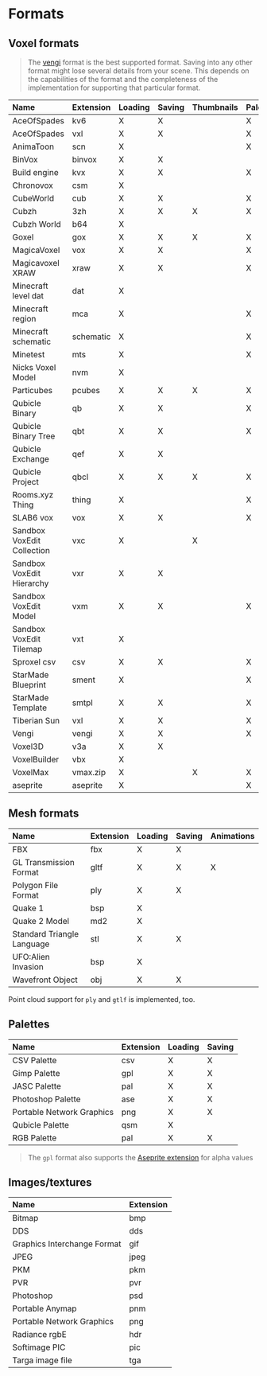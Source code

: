 # Formats

## Voxel formats

> The [vengi](FormatSpec.md) format is the best supported format. Saving into any other format might lose several details from your scene. This depends on the capabilities of the format and the completeness of the implementation for supporting that particular format.

| Name                       | Extension   | Loading | Saving | Thumbnails | Palette | Animations |
| :------------------------- | ----------- | ------- | ------ | ---------- | ------- | ---------- |
| AceOfSpades                | kv6         | X       | X      |            | X       |            |
| AceOfSpades                | vxl         | X       | X      |            | X       |            |
| AnimaToon                  | scn         | X       |        |            | X       | X          |
| BinVox                     | binvox      | X       | X      |            |         |            |
| Build engine               | kvx         | X       | X      |            | X       |            |
| Chronovox                  | csm         | X       |        |            |         |            |
| CubeWorld                  | cub         | X       | X      |            | X       |            |
| Cubzh                      | 3zh         | X       | X      | X          | X       |            |
| Cubzh World                | b64         | X       |        |            |         |            |
| Goxel                      | gox         | X       | X      | X          | X       |            |
| MagicaVoxel                | vox         | X       | X      |            | X       |            |
| Magicavoxel XRAW           | xraw        | X       | X      |            | X       |            |
| Minecraft level dat        | dat         | X       |        |            |         |            |
| Minecraft region           | mca         | X       |        |            | X       |            |
| Minecraft schematic        | schematic   | X       |        |            | X       |            |
| Minetest                   | mts         | X       |        |            | X       |            |
| Nicks Voxel Model          | nvm         | X       |        |            |         |            |
| Particubes                 | pcubes      | X       | X      | X          | X       |            |
| Qubicle Binary             | qb          | X       | X      |            | X       |            |
| Qubicle Binary Tree        | qbt         | X       | X      |            | X       |            |
| Qubicle Exchange           | qef         | X       | X      |            |         |            |
| Qubicle Project            | qbcl        | X       | X      | X          | X       |            |
| Rooms.xyz Thing            | thing       | X       |        |            | X       |            |
| SLAB6 vox                  | vox         | X       | X      |            | X       |            |
| Sandbox VoxEdit Collection | vxc         | X       |        | X          |         |            |
| Sandbox VoxEdit Hierarchy  | vxr         | X       | X      |            |         | X          |
| Sandbox VoxEdit Model      | vxm         | X       | X      |            | X       |            |
| Sandbox VoxEdit Tilemap    | vxt         | X       |        |            |         |            |
| Sproxel csv                | csv         | X       | X      |            | X       |            |
| StarMade Blueprint         | sment       | X       |        |            | X       |            |
| StarMade Template          | smtpl       | X       | X      |            | X       |            |
| Tiberian Sun               | vxl         | X       | X      |            | X       | X          |
| Vengi                      | vengi       | X       | X      |            | X       | X          |
| Voxel3D                    | v3a         | X       | X      |            |         |            |
| VoxelBuilder               | vbx         | X       |        |            |         |            |
| VoxelMax                   | vmax.zip    | X       |        | X          | X       |            |
| aseprite                   | aseprite    | X       |        |            | X       |            |

## Mesh formats

| Name                       | Extension | Loading | Saving    | Animations |
| :------------------------- | --------- | ------- | --------- | ---------- |
| FBX                        | fbx       | X       | X         |            |
| GL Transmission Format     | gltf      | X       | X         | X          |
| Polygon File Format        | ply       | X       | X         |            |
| Quake 1                    | bsp       | X       |           |            |
| Quake 2 Model              | md2       | X       |           |            |
| Standard Triangle Language | stl       | X       | X         |            |
| UFO:Alien Invasion         | bsp       | X       |           |            |
| Wavefront Object           | obj       | X       | X         |            |

Point cloud support for `ply` and `gtlf` is implemented, too.

## Palettes

| Name                            | Extension | Loading | Saving |
| :------------------------------ | --------- | ------- | ------ |
| CSV Palette                     | csv       | X       | X      |
| Gimp Palette                    | gpl       | X       | X      |
| JASC Palette                    | pal       | X       | X      |
| Photoshop Palette               | ase       | X       | X      |
| Portable Network Graphics       | png       | X       | X      |
| Qubicle Palette                 | qsm       | X       |        |
| RGB Palette                     | pal       | X       | X      |

> The `gpl` format also supports the [Aseprite extension](https://github.com/aseprite/aseprite/blob/main/docs/gpl-palette-extension.md) for alpha values

## Images/textures

| Name                        | Extension |
| :-------------------------- | --------- |
| Bitmap                      | bmp       |
| DDS                         | dds       |
| Graphics Interchange Format | gif       |
| JPEG                        | jpeg      |
| PKM                         | pkm       |
| PVR                         | pvr       |
| Photoshop                   | psd       |
| Portable Anymap             | pnm       |
| Portable Network Graphics   | png       |
| Radiance rgbE               | hdr       |
| Softimage PIC               | pic       |
| Targa image file            | tga       |
